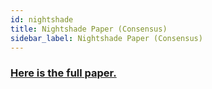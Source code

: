 ```yaml
---
id: nightshade
title: Nightshade Paper (Consensus)
sidebar_label: Nightshade Paper (Consensus)
---
```


### [Here is the full paper.](https://nearprotocol.com/downloads/Nightshade.pdf)